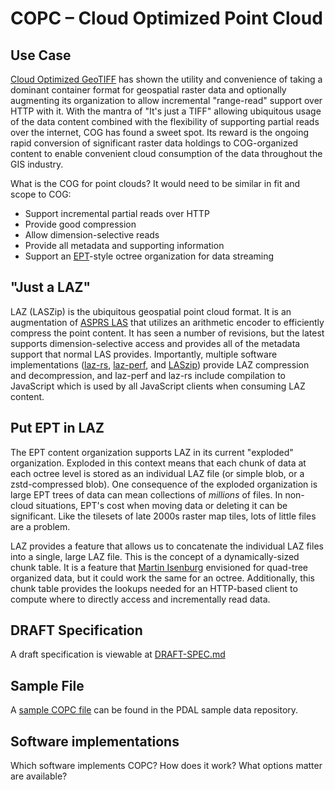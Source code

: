 # COPC – Cloud Optimized Point Cloud

## Use Case

[Cloud Optimized GeoTIFF](https://www.cogeo.org/) has shown the utility and convenience
of taking a dominant container format for geospatial raster data and optionally
augmenting its organization to allow incremental "range-read" support over HTTP with it.
With the mantra of "It's just a TIFF" allowing ubiquitous usage of the data content
combined with the flexibility of supporting partial reads over the internet, COG has
found a sweet spot. Its reward is the ongoing rapid conversion of significant raster data
holdings to COG-organized content to enable convenient cloud consumption of the data
throughout the GIS industry.

What is the COG for point clouds? It would need to be similar in fit and scope to
COG:

* Support incremental partial reads over HTTP
* Provide good compression
* Allow dimension-selective reads
* Provide all metadata and supporting information
* Support an [EPT](https://entwine.io/entwine-point-tile.html)-style octree organization for
  data streaming

## "Just a LAZ"

LAZ (LASZip) is the ubiquitous geospatial point cloud format. It is an augmentation of
[ASPRS LAS](https://github.com/ASPRSorg/LAS) that utilizes an arithmetic encoder to efficiently
compress the point content. It has seen a number of revisions, but the latest supports
dimension-selective access and provides all of the metadata support that normal LAS provides.
Importantly, multiple software implementations ([laz-rs](https://github.com/laz-rs/laz-rs), [laz-perf](https://github.com/hobu/laz-perf), and [LASzip](https://github.com/laszip/laszip)) provide LAZ
compression and decompression, and laz-perf and laz-rs include compilation to JavaScript which is
used by all JavaScript clients when consuming LAZ content.

## Put EPT in LAZ

The EPT content organization supports LAZ in its current "exploded" organization. Exploded
in this context means that each chunk of data at each octree level is stored as an individual
LAZ file (or simple blob, or a zstd-compressed blob). One consequence of the exploded organization
is large EPT trees of data can mean collections of *millions* of files. In non-cloud situations,
EPT's cost when moving data or deleting it can be significant. Like the tilesets of late 2000s raster
map tiles, lots of little files are a problem.

LAZ provides a feature that allows us to concatenate the individual LAZ files
into a single, large LAZ file. This is the concept of a dynamically-sized chunk
table. It is a feature that [Martin Isenburg](https://twitter.com/rapidlasso)
envisioned for quad-tree organized data, but it could work the same for an
octree. Additionally, this chunk table provides the lookups needed for an
HTTP-based client to compute where to directly access and incrementally read
data.

## DRAFT Specification

A draft specification is viewable at [DRAFT-SPEC.md](DRAFT-SPEC.md)

## Sample File

A [sample COPC file](https://github.com/PDAL/data/blob/master/autzen/autzen-classified.copc.laz)
can be found in the PDAL sample data repository.

## Software implementations

Which software implements COPC?
How does it work?
What options matter are available?

